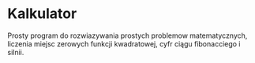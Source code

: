 # Kalkulator
Prosty program do rozwiazywania prostych problemow matematycznych, liczenia miejsc zerowych funkcji kwadratowej, cyfr ciągu fibonacciego i silnii.
